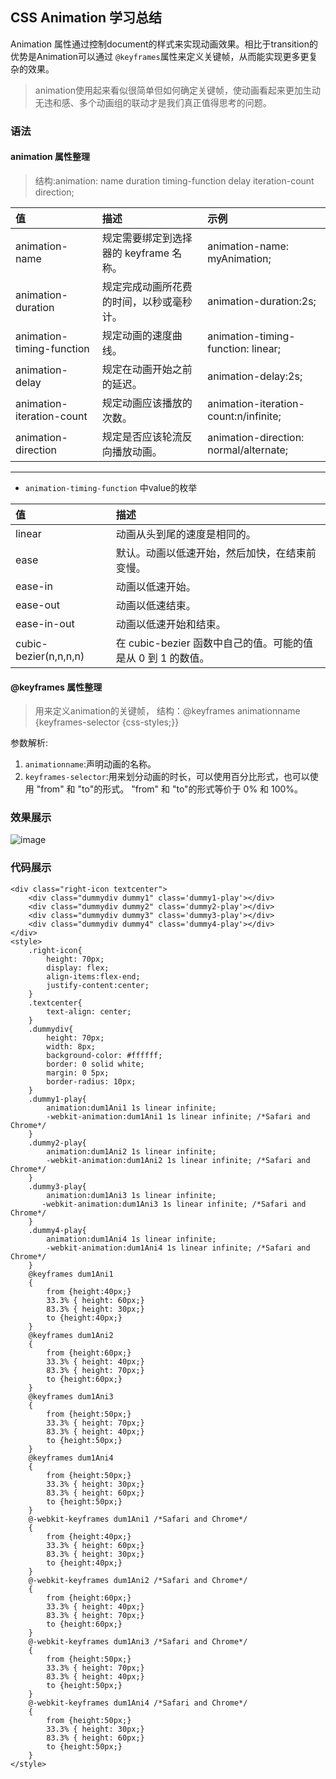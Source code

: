 ## CSS Animation 学习总结 ##

Animation 属性通过控制document的样式来实现动画效果。相比于transition的优势是Animation可以通过
`@keyframes`属性来定义关键帧，从而能实现更多更复杂的效果。
> animation使用起来看似很简单但如何确定关键帧，使动画看起来更加生动无违和感、多个动画组的联动才是我们真正值得思考的问题。

### 语法 ###

#### animation 属性整理
> 结构:animation: name duration timing-function delay iteration-count direction;

| 值 | 描述 | 示例 |
| :-------| :------ | :------ |
| animation-name | 规定需要绑定到选择器的 keyframe 名称。 | animation-name: myAnimation; |
| animation-duration | 	规定完成动画所花费的时间，以秒或毫秒计。 | animation-duration:2s; |
| animation-timing-function | 规定动画的速度曲线。 | animation-timing-function: linear; |
| animation-delay | 	规定在动画开始之前的延迟。 | animation-delay:2s; |
| animation-iteration-count | 	规定动画应该播放的次数。 | animation-iteration-count:n/infinite; |
| animation-direction | 规定是否应该轮流反向播放动画。 | animation-direction: normal/alternate; |

---
- `animation-timing-function` 中value的枚举

| 值 | 描述 |
| :-------| :------ |
| linear | 动画从头到尾的速度是相同的。|
| ease | 默认。动画以低速开始，然后加快，在结束前变慢。|
| ease-in | 动画以低速开始。|
| ease-out | 动画以低速结束。|
| ease-in-out | 动画以低速开始和结束。|
| cubic-bezier(n,n,n,n) | 在 cubic-bezier 函数中自己的值。可能的值是从 0 到 1 的数值。|

#### @keyframes 属性整理

> 用来定义animation的关键帧，
结构：@keyframes animationname {keyframes-selector {css-styles;}}

参数解析:
1. `animationname`:声明动画的名称。
2. `keyframes-selector`:用来划分动画的时长，可以使用百分比形式，也可以使用 "from" 和 "to"的形式。
"from" 和 "to"的形式等价于 0% 和 100%。

### 效果展示
![image](http://qiniu.kajie88.com/icon-play.gif)

### 代码展示
```vue
<div class="right-icon textcenter">
    <div class="dummydiv dummy1" class='dummy1-play'></div>
    <div class="dummydiv dummy2" class='dummy2-play'></div>
    <div class="dummydiv dummy3" class='dummy3-play'></div>
    <div class="dummydiv dummy4" class='dummy4-play'></div>
</div>
<style>
    .right-icon{
        height: 70px;
        display: flex;
        align-items:flex-end;
        justify-content:center;
    }
    .textcenter{
        text-align: center;
    }
    .dummydiv{
        height: 70px;
        width: 8px;
        background-color: #ffffff;
        border: 0 solid white;
        margin: 0 5px;
        border-radius: 10px;
    }
    .dummy1-play{
        animation:dum1Ani1 1s linear infinite;
        -webkit-animation:dum1Ani1 1s linear infinite; /*Safari and Chrome*/
    }
    .dummy2-play{
        animation:dum1Ani2 1s linear infinite;
        -webkit-animation:dum1Ani2 1s linear infinite; /*Safari and Chrome*/
    }
    .dummy3-play{
        animation:dum1Ani3 1s linear infinite;
       -webkit-animation:dum1Ani3 1s linear infinite; /*Safari and Chrome*/
    }
    .dummy4-play{
        animation:dum1Ani4 1s linear infinite;
        -webkit-animation:dum1Ani4 1s linear infinite; /*Safari and Chrome*/
    }
    @keyframes dum1Ani1
    {
        from {height:40px;}
        33.3% { height: 60px;}
        83.3% { height: 30px;}
        to {height:40px;}
    }
    @keyframes dum1Ani2
    {
        from {height:60px;}
        33.3% { height: 40px;}
        83.3% { height: 70px;}
        to {height:60px;}
    }
    @keyframes dum1Ani3
    {
        from {height:50px;}
        33.3% { height: 70px;}
        83.3% { height: 40px;}
        to {height:50px;}
    }
    @keyframes dum1Ani4
    {
        from {height:50px;}
        33.3% { height: 30px;}
        83.3% { height: 60px;}
        to {height:50px;}
    }
    @-webkit-keyframes dum1Ani1 /*Safari and Chrome*/
    {
        from {height:40px;}
        33.3% { height: 60px;}
        83.3% { height: 30px;}
        to {height:40px;}
    }
    @-webkit-keyframes dum1Ani2 /*Safari and Chrome*/
    {
        from {height:60px;}
        33.3% { height: 40px;}
        83.3% { height: 70px;}
        to {height:60px;}
    }
    @-webkit-keyframes dum1Ani3 /*Safari and Chrome*/
    {
        from {height:50px;}
        33.3% { height: 70px;}
        83.3% { height: 40px;}
        to {height:50px;}
    }
    @-webkit-keyframes dum1Ani4 /*Safari and Chrome*/
    {
        from {height:50px;}
        33.3% { height: 30px;}
        83.3% { height: 60px;}
        to {height:50px;}
    }
</style>
```
